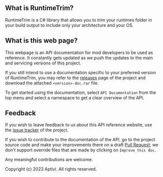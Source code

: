 ## What is RuntimeTrim?

RuntimeTrim is a C# library that allows you to trim your runtimes folder in your build output to include only your architecture and your OS.

## What is this web page?
 
This webpage is an API documentation for mod developers to be used as reference. It constantly gets updated as we push the updates to the main and servicing versions of this project.

If you still intend to use a documentation specific to your preferred version of RuntimeTrim, you may refer to the [releases](https://github.com/Aptivi/RuntimeTrim/releases) page of the project and download the attached `<version>-doc.rar` file.

To get started using the documentation, select `API Documentation` from the top menu and select a namespace to get a clear overview of the API.

## Feedback

If you wish to leave feedback to us about this API reference website, use the [issue tracker](https://github.com/Aptivi/RuntimeTrim/issues) of the project.

If you wish to contribute to the documentation of the API, go to the project source code and make your improvements there on a draft [Pull Request](https://github.com/Aptivi/RuntimeTrim/pulls); we don't support override files that are made by clicking on `Improve this doc`.

Any meaningful contributions are welcome.

Copyright (c) 2023 Aptivi. All rights reserved.
